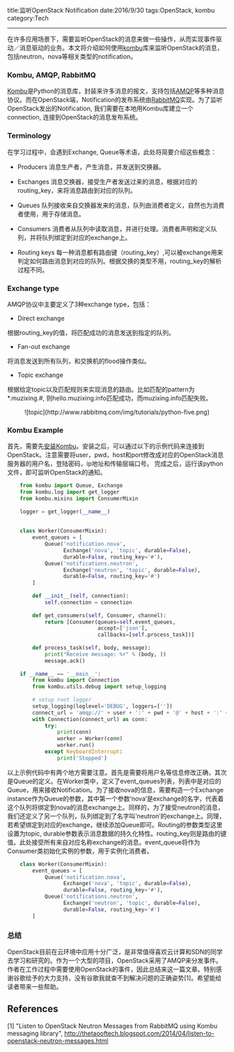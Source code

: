 ﻿title:监听OpenStack Notification
date:2016/9/30
tags:OpenStack, kombu
category:Tech

---

在许多应用场景下，需要监听OpenStack的消息来做一些操作，从而实现事件驱动／消息驱动的业务。本文将介绍如何使用[kombu](http://kombu.readthedocs.io/en/latest/introduction.html#installation)库来监听OpenStack的消息，包括neutron，nova等相关类型的notification。

### Kombu, AMQP, RabbitMQ

[Kombu](https://github.com/celery/kombu)是Python的消息库，封装来许多消息的报文，支持包括[AMQP](https://www.amqp.org/)等多种消息协议。而在OpenStack端，Notification的发布系统由[RabbitMQ](http://www.rabbitmq.com/)实现。为了监听OpenStack发出的Notification, 我们需要在本地用Kombu库建立一个connection, 连接到OpenStack的消息发布系统。

### Terminology 

在学习过程中，会遇到Exchange, Queue等术语，此处将简要介绍这些概念：

* Producers
消息生产者，产生消息，并发送到交换器。

* Exchanges
消息交换器，接受生产者发送过来的消息，根据对应的routing\_key，来将消息路由到对应的队列。

* Queues
队列接收来自交换器发来的消息，队列由消费者定义，自然也为消费者使用，用于存储消息。

* Consumers
消费者从队列中读取消息，并进行处理。消费者声明和定义队列，并将队列绑定到对应的exchange上。

* Routing keys
每一种消息都有路由键（routing\_key）,可以被exchange用来判定如何路由消息到对应的队列。根据交换的类型不用，routing\_key的解析过程不同。

### Exchange type

AMQP协议中主要定义了3种exchange type，包括：

* Direct exchange

根据routing\_key的值，将匹配成功的消息发送到指定的队列。

* Fan-out exchange

将消息发送到所有队列，和交换机的flood操作类似。


* Topic exchange

根据给定topic以及匹配规则来实现消息的路由。比如匹配的pattern为*.muzixing.#, 则hello.muzixing.info匹配成功，而muzixing.info匹配失败。

<center>![topic](http://www.rabbitmq.com/img/tutorials/python-five.png)</center>


### Kombu Example

首先，需要先[安装Kombu](http://kombu.readthedocs.io/en/latest/introduction.html#installation)。安装之后，可以通过以下的示例代码来连接到OpenStack。注意需要将user，pwd，host和port修改成对应的OpenStack消息服务器的用户名，登陆密码，ip地址和传输层端口号。 完成之后，运行该python文件，即可监听OpenStack的通知。

```py
    from kombu import Queue, Exchange
    from kombu.log import get_logger
    from kombu.mixins import ConsumerMixin
    
    logger = get_logger(__name__)
    
    
    class Worker(ConsumerMixin):
        event_queues = [
            Queue('notification.nova',
                  Exchange('nova', 'topic', durable=False),
                  durable=False, routing_key='#'),
            Queue('notifications.neutron',
                  Exchange('neutron', 'topic', durable=False),
                  durable=False, routing_key='#')
        ]
    
        def __init__(self, connection):
            self.connection = connection
    
        def get_consumers(self, Consumer, channel):
            return [Consumer(queues=self.event_queues,
                             accept=['json'],
                             callbacks=[self.process_task])]
    
        def process_task(self, body, message):
            print("Receive message: %r" % (body, ))
            message.ack()
    
    if __name__ == '__main__':
        from kombu import Connection
        from kombu.utils.debug import setup_logging
    
        # setup root logger
        setup_logging(loglevel='DEBUG', loggers=[''])
        connect_url = 'amqp://' + user + ':' + pwd + '@' + host + ':' + port + '//'
        with Connection(connect_url) as conn:
            try:
                print(conn)
                worker = Worker(conn)
                worker.run()
            except KeyboardInterrupt:
                print('Stopped')
```

以上示例代码中有两个地方需要注意。首先是需要将用户名等信息修改正确，其次是Queue的定义。在Worker类中，定义了event\_queues列表，列表中是对应的Queue，用来接收️Notification。为了接收nova的信息，需要构造一个Exchange instance作为Queue的参数，其中第一个参数‘nova’是exchange的名字，代表着这个队列将绑定到nova的消息exchange上。同样的，为了接受neutron的消息，我们还定义了另一个队列，队列绑定到了名字叫‘neutron’的exchange上。同理，若希望绑定到对应的exchange，继续添加Queue即可。Routing的参数类型这里设置为topic, durable参数表示消息数据的持久化特性。routing\_key则是路由的键值。此处接受所有来自对应名称exchange的消息。event\_queue将作为Consumer类初始化实例的参数，用于实例化消费者。

```py
    class Worker(ConsumerMixin):
        event_queues = [
            Queue('notification.nova',
                  Exchange('nova', 'topic', durable=False),
                  durable=False, routing_key='#'),
            Queue('notifications.neutron',
                  Exchange('neutron', 'topic', durable=False),
                  durable=False, routing_key='#')
        ]
```

### 总结

OpenStack目前在云环境中应用十分广泛，是非常值得喜欢云计算和SDN的同学去学习和研究的。作为一个大型的项目，OpenStack采用了AMQP来分发事件。作者在工作过程中需要使用OpenStack的事件，因此总结来这一篇文章。特别感谢谷歌给予的大力支持，没有谷歌我就查不到解决问题的正确姿势[1]。希望能给读者带来一些帮助。


## References

[1] "Listen to OpenStack Neutron Messages from RabbitMQ using Kombu messaging library", http://thetaooftech.blogspot.com/2014/04/listen-to-openstack-neutron-messages.html
